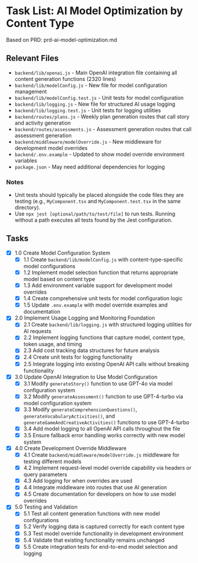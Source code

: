 # Task List: AI Model Optimization by Content Type

Based on PRD: prd-ai-model-optimization.md

## Relevant Files

- `backend/lib/openai.js` - Main OpenAI integration file containing all content generation functions (2320 lines)
- `backend/lib/modelConfig.js` - New file for model configuration management
- `backend/lib/modelConfig.test.js` - Unit tests for model configuration
- `backend/lib/logging.js` - New file for structured AI usage logging
- `backend/lib/logging.test.js` - Unit tests for logging utilities
- `backend/routes/plans.js` - Weekly plan generation routes that call story and activity generation
- `backend/routes/assessments.js` - Assessment generation routes that call assessment generation
- `backend/middleware/modelOverride.js` - New middleware for development model overrides
- `backend/.env.example` - Updated to show model override environment variables
- `package.json` - May need additional dependencies for logging

### Notes

- Unit tests should typically be placed alongside the code files they are testing (e.g., `MyComponent.tsx` and `MyComponent.test.tsx` in the same directory).
- Use `npx jest [optional/path/to/test/file]` to run tests. Running without a path executes all tests found by the Jest configuration.

## Tasks

- [x] 1.0 Create Model Configuration System
  - [x] 1.1 Create `backend/lib/modelConfig.js` with content-type-specific model configurations
  - [x] 1.2 Implement model selection function that returns appropriate model based on content type
  - [x] 1.3 Add environment variable support for development model overrides
  - [x] 1.4 Create comprehensive unit tests for model configuration logic
  - [x] 1.5 Update `.env.example` with model override examples and documentation

- [x] 2.0 Implement Usage Logging and Monitoring Foundation
  - [x] 2.1 Create `backend/lib/logging.js` with structured logging utilities for AI requests
  - [x] 2.2 Implement logging functions that capture model, content type, token usage, and timing
  - [x] 2.3 Add cost tracking data structures for future analysis
  - [x] 2.4 Create unit tests for logging functionality
  - [x] 2.5 Integrate logging into existing OpenAI API calls without breaking functionality

- [x] 3.0 Update OpenAI Integration to Use Model Configuration
  - [x] 3.1 Modify `generateStory()` function to use GPT-4o via model configuration system
  - [x] 3.2 Modify `generateAssessment()` function to use GPT-4-turbo via model configuration system
  - [x] 3.3 Modify `generateComprehensionQuestions()`, `generateVocabularyActivities()`, and `generateGameAndCreativeActivities()` functions to use GPT-4-turbo
  - [x] 3.4 Add model logging to all OpenAI API calls throughout the file
  - [x] 3.5 Ensure fallback error handling works correctly with new model system

- [x] 4.0 Create Development Override Middleware
  - [x] 4.1 Create `backend/middleware/modelOverride.js` middleware for testing different models
  - [x] 4.2 Implement request-level model override capability via headers or query parameters
  - [x] 4.3 Add logging for when overrides are used
  - [x] 4.4 Integrate middleware into routes that use AI generation
  - [x] 4.5 Create documentation for developers on how to use model overrides

- [x] 5.0 Testing and Validation
  - [x] 5.1 Test all content generation functions with new model configurations
  - [x] 5.2 Verify logging data is captured correctly for each content type
  - [x] 5.3 Test model override functionality in development environment
  - [x] 5.4 Validate that existing functionality remains unchanged
  - [x] 5.5 Create integration tests for end-to-end model selection and logging